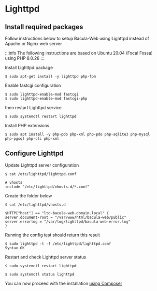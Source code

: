 # Lighttpd

## Install required packages

Follow instructions below to setup Bacula-Web using Lighttpd instead of Apache or Nginx web server

:::info
The following instructions are based on Ubuntu 20.04 (Focal Fossa) using PHP 8.0.28
:::

Install Lighttpd package

```shell
$ sudo apt-get install -y lighttpd php-fpm
```

Enable fastcgi configuration

```shell
$ sudo lighttpd-enable-mod fastcgi
$ sudo lighttpd-enable-mod fastcgi-php
```

then restart Lighttpd service

```shell
$ sudo systemctl restart lighttpd
```

Install PHP extensions

```shell
$ sudo apt install -y php-pdo php-xml php-pdo php-sqlite3 php-mysql php-pgsql php-cli php-xml
```

## Configure Lighttpd

Update Lighttpd server configuration

```shell
$ cat /etc/lighttpd/lighttpd.conf

# vhosts
include "/etc/lighttpd/vhosts.d/*.conf"
```

Create the folder below

```shell
$ cat /etc/lighttpd/vhosts.d
```

```
$HTTP["host"] == "ltd-bacula-web.domain.local" {
server.document-root = "/var/www/html/bacula-web/public"
server.errorlog = "/var/log/lighttpd/bacula-web-error.log"
}
```

Running the config test should return this result

```shell
$ sudo lighttpd -t -f /etc/lighttpd/lighttpd.conf
Syntax OK
```

Restart and check Lighttpd server status

```shell
$ sudo systemctl restart lighttpd

$ sudo systemctl status lighttpd
```

You can now proceed with the installation [using Composer](../composer-install.md)
